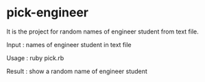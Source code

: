 pick-engineer
=============
It is the project for random names of engineer student from text file.

Input : names of engineer student in text file

Usage : ruby pick.rb

Result : show a random name of engineer student

